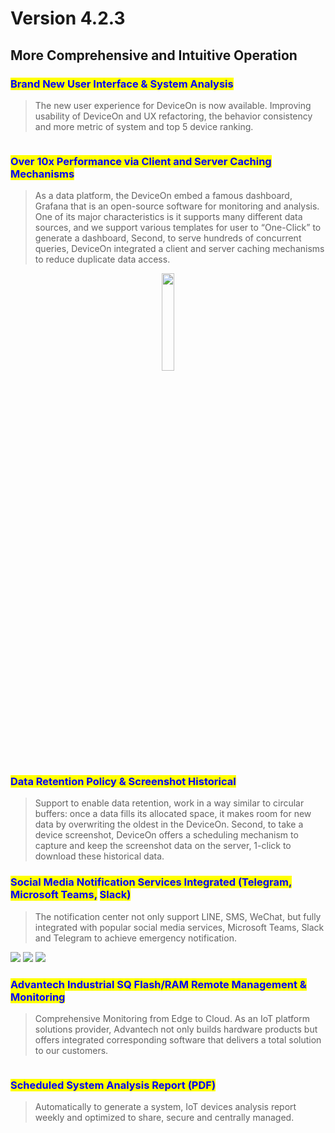 # Version 4.2.3

## More Comprehensive and Intuitive Operation

### <mark style="color:blue;">Brand New User Interface & System Analysis</mark>

> The new user experience for DeviceOn is now available. Improving usability of DeviceOn and UX refactoring, the behavior consistency and more metric of system and top 5 device ranking.

<div align="center">

<img src="https://docs.wise-paas.advantech.com/dataSource/resource/1597652660811922123.jpg" alt="">

</div>

<div align="center">

<img src="https://docs.wise-paas.advantech.com/dataSource/resource/1597652680741191903.jpg" alt="">

</div>

### <mark style="color:blue;">Over 10x Performance via Client and Server Caching Mechanisms</mark>

> As a data platform, the DeviceOn embed a famous dashboard, Grafana that is an open-source software for monitoring and analysis. One of its major characteristics is it supports many different data sources, and we support various templates for user to “One-Click” to generate a dashboard, Second, to serve hundreds of concurrent queries, DeviceOn integrated a client and server caching mechanisms to reduce duplicate data access.

<div align="center">

<img src="https://docs.wise-paas.advantech.com/dataSource/resource/1597726652669105816.png" alt="" height="20%" width="20%">

</div>

### <mark style="color:blue;">Data Retention Policy & Screenshot Historical</mark>

> Support to enable data retention, work in a way similar to circular buffers: once a data fills its allocated space, it makes room for new data by overwriting the oldest in the DeviceOn. Second, to take a device screenshot, DeviceOn offers a scheduling mechanism to capture and keep the screenshot data on the server, 1-click to download these historical data.

### <mark style="color:blue;">Social Media Notification Services Integrated (</mark><mark style="color:blue;">**Telegram**</mark><mark style="color:blue;">,</mark> <mark style="color:blue;"></mark><mark style="color:blue;">**Microsoft Teams**</mark><mark style="color:blue;">,</mark> <mark style="color:blue;"></mark><mark style="color:blue;">**Slack**</mark><mark style="color:blue;">)</mark>

> The notification center not only support LINE, SMS, WeChat, but fully integrated with popular social media services, Microsoft Teams, Slack and Telegram to achieve emergency notification.

![](https://docs.wise-paas.advantech.com/dataSource/resource/1597652722588664085.jpg) ![](https://docs.wise-paas.advantech.com/dataSource/resource/1597652737251000939.jpg) ![](https://docs.wise-paas.advantech.com/dataSource/resource/1597652751120029427.jpg)

### <mark style="color:blue;">Advantech Industrial SQ Flash/RAM Remote Management & Monitoring</mark>

> Comprehensive Monitoring from Edge to Cloud. As an IoT platform solutions provider, Advantech not only builds hardware products but offers integrated corresponding software that delivers a total solution to our customers.

<div align="center">

<img src="https://docs.wise-paas.advantech.com/dataSource/resource/1597652777935847278.jpg" alt="">

</div>

### <mark style="color:blue;">Scheduled System Analysis Report (PDF)</mark>

> Automatically to generate a system, IoT devices analysis report weekly and optimized to share, secure and centrally managed.

<div align="center">

<img src="https://docs.wise-paas.advantech.com/dataSource/resource/1597727263777472248.png" alt="">

</div>
